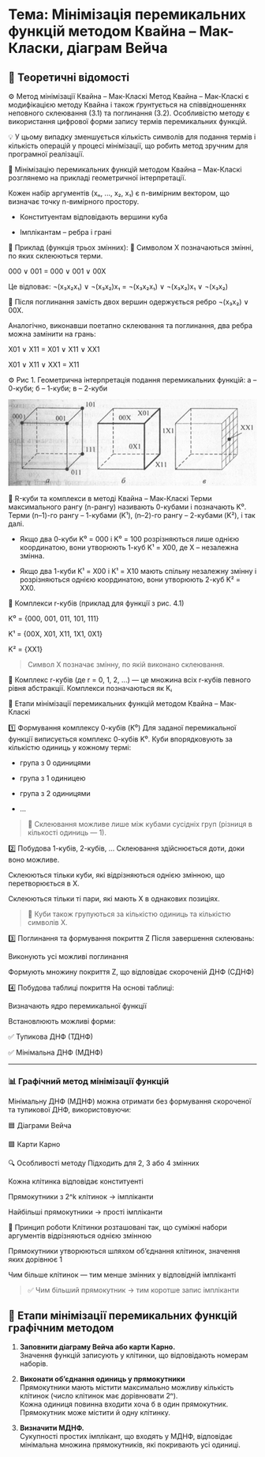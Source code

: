 # Тема: Мінімізація перемикальних функцій методом Квайна – Мак-Класки, діаграм Вейча

## 📘 Теоретичні відомості

⚙️ Метод мінімізації Квайна – Мак-Класкі
Метод Квайна – Мак-Класкі є модифікацією методу Квайна і також ґрунтується на співвідношеннях неповного склеювання (3.1) та поглинання (3.2). Особливістю методу є використання цифрової форми запису термів перемикальних функцій.

💡 У цьому випадку зменшується кількість символів для подання термів і кількість операцій у процесі мінімізації, що робить метод зручним для програмної реалізації.

📐 Мінімізацію перемикальних функцій методом Квайна – Мак-Класкі розглянемо на прикладі геометричної інтерпретації.

Кожен набір аргументів (xₙ, ..., x₂, x₁) є n-вимірним вектором, що визначає точку n-вимірного простору.

- Конституентам відповідають вершини куба
  
- Імплікантам – ребра і грані

🧪 Приклад (функція трьох змінних):
📝 Символом Χ позначаються змінні, по яких склеюються терми.

000 ∨ 001 = 000 ∨ 001 ∨ 00Χ

Це відповає: ¬(x₃x₂x₁) ∨ ¬(x₃x₂)x₁ = ¬(x₃x₂x₁) ∨ ¬(x₃x₂)x₁ ∨ ¬(x₃x₂)

🧩 Після поглинання замість двох вершин одержується ребро ¬(x₃x₂) ∨ 00Х.

Аналогічно, виконавши поетапно склеювання та поглинання, два ребра можна замінити на грань:

Χ01 ∨ Χ11 = Χ01 ∨ Χ11 ∨ ΧΧ1

Χ01 ∨ Χ11 ∨ ΧΧ1 = Χ11

⚙️ Рис 1. Геометрична інтерпретація подання перемикальних функцій: а – 0-куби; б – 1-куби; в – 2-куби

![Геометрична інтерпретація подання перемикальних функцій](Geometric-interpretation-of-the-representation-of-switching-functions.png)

🧩 R-куби та комплекси в методі Квайна – Мак-Класкі
Терми максимального рангу (n-рангу) називають 0-кубами і позначають K⁰.
Терми (n–1)-го рангу – 1-кубами (K¹),
(n–2)-го рангу – 2-кубами (K²), і так далі.

- Якщо два 0-куби K⁰ = 000 і K⁰ = 100 розрізняються лише однією координатою, вони утворюють 1-куб K¹ = X00, де Χ – незалежна змінна.

- Якщо два 1-куби K¹ = Χ00 і K¹ = Χ10 мають спільну незалежну змінну і розрізняються однією координатою, вони утворюють 2-куб K² = ΧΧ0.

🧮 Комплекси r-кубів (приклад для функції з рис. 4.1)

K⁰ = {000, 001, 011, 101, 111}

K¹ = {00Χ, Χ01, Χ11, 1Χ1, 0Χ1}

K² = {ΧΧ1}

> Символ Χ позначає змінну, по якій виконано склеювання.

🔁 Комплекс r-кубів (де r = 0, 1, 2, ...) — це множина всіх r-кубів певного рівня абстракції. Комплекси позначаються як Kᵢ


🧮 Етапи мінімізації перемикальних функцій методом Квайна – Мак-Класкі


1️⃣ Формування комплексу 0-кубів (K⁰)
Для заданої перемикальної функції виписується комплекс 0-кубів K⁰.
Куби впорядковують за кількістю одиниць у кожному термі:

- група з 0 одиницями

- група з 1 одиницею

- група з 2 одиницями

- ...

> 🔄 Склеювання можливе лише між кубами сусідніх груп (різниця в кількості одиниць — 1).


2️⃣ Побудова 1-кубів, 2-кубів, …
Склеювання здійснюється доти, доки воно можливе.

Склеюються тільки куби, які відрізняються однією змінною, що перетворюється в Χ.

Склеюються тільки ті пари, які мають Χ в однакових позиціях.

> 📌 Куби також групуються за кількістю одиниць та кількістю символів Χ.


3️⃣ Поглинання та формування покриття Z
Після завершення склеювань:

Виконують усі можливі поглинання

Формують множину покриття Z, що відповідає скороченій ДНФ (СДНФ)


4️⃣ Побудова таблиці покриття
На основі таблиці:

Визначають ядро перемикальної функції

Встановлюють можливі форми:

✅ Тупикова ДНФ (ТДНФ)

✅ Мінімальна ДНФ (МДНФ)

---

### 📊 Графічний метод мінімізації функцій

Мінімальну ДНФ (МДНФ) можна отримати без формування скороченої та тупикової ДНФ, використовуючи:

🟦 Діаграми Вейча

🟩 Карти Карно

🔍 Особливості методу
Підходить для 2, 3 або 4 змінних

Кожна клітинка відповідає конституенті

Прямокутники з 2^k клітинок → імпліканти

Найбільші прямокутники → прості імпліканти

📐 Принцип роботи
Клітинки розташовані так, що суміжні набори аргументів відрізняються однією змінною

Прямокутники утворюються шляхом об’єднання клітинок, значення яких дорівнює 1

Чим більше клітинок — тим менше змінних у відповідній імпліканті

> ✅ Чим більший прямокутник → тим коротше запис імпліканти

## 🧮 Етапи мінімізації перемикальних функцій графічним методом

1. **Заповнити діаграму Вейча або карти Карно.**  
   Значення функцій записують у клітинки, що відповідають номерам наборів.

2. **Виконати об’єднання одиниць у прямокутники**  
   Прямокутники мають містити максимально можливу кількість клітинок (число клітинок має дорівнювати 2ⁿ).  
   Кожна одиниця повинна входити хоча б в один прямокутник. Прямокутник може містити й одну клітинку.

3. **Визначити МДНФ.**  
   Сукупності простих імплікант, що входять у МДНФ, відповідає мінімальна множина прямокутників, які покривають усі одиниці.
